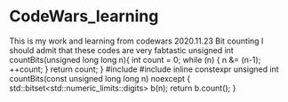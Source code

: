 # CodeWars_learning
This is my work and learning from codewars
2020.11.23
Bit counting
I should admit that these codes are very fabtastic
unsigned int countBits(unsigned long long n){
  int count = 0;
  while (n) {
    n &= (n-1);
    ++count;
  }
  return count;
}
#include <limits>
#include <bitset>
inline constexpr unsigned int countBits(const unsigned long long n) noexcept {
  std::bitset<std::numeric_limits<unsigned long long>::digits> b(n);
  return b.count();
}

